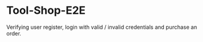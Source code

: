# Tool-Shop-E2E
Verifying user register, login with valid / invalid credentials and purchase an order.
